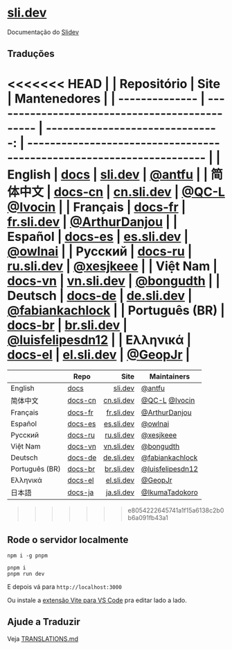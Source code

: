 # [sli.dev](https://sli.dev)

Documentação do [Slidev](https://github.com/slidevjs/slidev)

## Traduções

<<<<<<< HEAD
|                | Repositório                                    |                             Site | Mantenedores                                                          |
| -------------- | ---------------------------------------------- | -------------------------------: | --------------------------------------------------------------------- |
| English        | [docs](https://github.com/slidevjs/docs)       |       [sli.dev](https://sli.dev) | [@antfu](https://github.com/antfu)                                    |
| 简体中文       | [docs-cn](https://github.com/slidevjs/docs-cn) | [cn.sli.dev](https://cn.sli.dev) | [@QC-L](https://github.com/QC-L) [@Ivocin](https://github.com/Ivocin) |
| Français       | [docs-fr](https://github.com/slidevjs/docs-fr) | [fr.sli.dev](https://fr.sli.dev) | [@ArthurDanjou](https://github.com/ArthurDanjou)                      |
| Español        | [docs-es](https://github.com/slidevjs/docs-es) | [es.sli.dev](https://es.sli.dev) | [@owlnai](https://github.com/owlnai)                                  |
| Русский        | [docs-ru](https://github.com/slidevjs/docs-ru) | [ru.sli.dev](https://ru.sli.dev) | [@xesjkeee](https://github.com/xesjkeee)                              |
| Việt Nam       | [docs-vn](https://github.com/slidevjs/docs-vn) | [vn.sli.dev](https://vn.sli.dev) | [@bongudth](https://github.com/bongudth)                              |
| Deutsch        | [docs-de](https://github.com/slidevjs/docs-de) | [de.sli.dev](https://de.sli.dev) | [@fabiankachlock](https://github.com/fabiankachlock)                  |
| Português (BR) | [docs-br](https://github.com/slidevjs/docs-br) | [br.sli.dev](https://br.sli.dev) | [@luisfelipesdn12](https://github.com/luisfelipesdn12)                |
| Ελληνικά       | [docs-el](https://github.com/slidevjs/docs-el) | [el.sli.dev](https://el.sli.dev) | [@GeopJr](https://github.com/GeopJr)                                  |
=======
| | Repo | Site | Maintainers |
|---|---|---:|---|
| English | [docs](https://github.com/slidevjs/docs) | [sli.dev](https://sli.dev) | [@antfu](https://github.com/antfu) |
| 简体中文 | [docs-cn](https://github.com/slidevjs/docs-cn) | [cn.sli.dev](https://cn.sli.dev) | [@QC-L](https://github.com/QC-L) [@Ivocin](https://github.com/Ivocin) |
| Français | [docs-fr](https://github.com/slidevjs/docs-fr) | [fr.sli.dev](https://fr.sli.dev) | [@ArthurDanjou](https://github.com/ArthurDanjou) |
| Español | [docs-es](https://github.com/slidevjs/docs-es) | [es.sli.dev](https://es.sli.dev) | [@owlnai](https://github.com/owlnai) |
| Русский | [docs-ru](https://github.com/slidevjs/docs-ru) | [ru.sli.dev](https://ru.sli.dev) | [@xesjkeee](https://github.com/xesjkeee) |
| Việt Nam | [docs-vn](https://github.com/slidevjs/docs-vn) | [vn.sli.dev](https://vn.sli.dev) | [@bongudth](https://github.com/bongudth) |
| Deutsch | [docs-de](https://github.com/slidevjs/docs-de) | [de.sli.dev](https://de.sli.dev) | [@fabiankachlock](https://github.com/fabiankachlock) |
| Português (BR) | [docs-br](https://github.com/slidevjs/docs-br) | [br.sli.dev](https://br.sli.dev) | [@luisfelipesdn12](https://github.com/luisfelipesdn12) |
| Ελληνικά | [docs-el](https://github.com/slidevjs/docs-el) | [el.sli.dev](https://el.sli.dev) | [@GeopJr](https://github.com/GeopJr) |
| 日本語 | [docs-ja](https://github.com/slidevjs/docs-el) | [ja.sli.dev](https://ja.sli.dev) | [@IkumaTadokoro](https://github.com/IkumaTadokoro) |
>>>>>>> e8054222645741a1f15a6138c2b0b6a091fb43a1

## Rode o servidor localmente

```
npm i -g pnpm

pnpm i
pnpm run dev
```

E depois vá para `http://localhost:3000`

Ou instale a [extensão Vite para VS Code](https://marketplace.visualstudio.com/items?itemName=antfu.vite) pra editar lado a lado.

## Ajude a Traduzir

Veja [TRANSLATIONS.md](/TRANSLATIONS.md)

